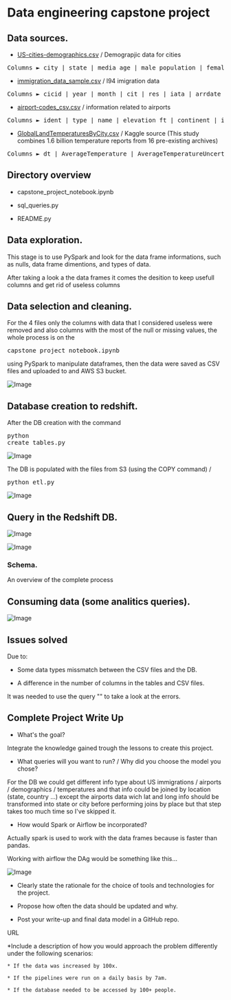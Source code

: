 # Data engineering capstone project

## Data sources.

* <a href= "https://public.opendatasoft.com/explore/dataset/us-cities-demographics/export/">US-cities-demographics.csv</a> / Demograpjic data for cities

<pre>Columns ► city | state | media_age | male_population | female_population | total_population | num_veterans | foreign_born | average_household_size | state_code | race | count</pre>

* <a href= "https://www.trade.gov/national-travel-and-tourism-office">immigration_data_sample.csv</a> / l94 imigration data

<pre>Columns ► cicid | year | month | cit | res | iata | arrdate | mode | addr | depdate | bir | visa | coun | dtadfil | visapost | occup | entdepa | entdepd | entdepu | matflag | biryear | dtaddto | gender | insnum | airline | admnum | fltno | visatype</pre>

* <a href= "https://datahub.io/core/airport-codes#data">airport-codes_csv.csv</a> / information related to airports

<pre>Columns ► ident | type | name | elevation_ft | continent | iso_country | iso_region | municipality | gps_code | iata_code | local_code | coordinates</pre>

* <a href= "https://www.kaggle.com/berkeleyearth/climate-change-earth-surface-temperature-data">GlobalLandTemperaturesByCity.csv</a> / Kaggle source (This study combines 1.6 billion temperature reports from 16 pre-existing archives)

<pre>Columns ► dt | AverageTemperature | AverageTemperatureUncertainity | City | Country | Latitude | Longitude</pre>

## Directory overview

* capstone_project_notebook.ipynb

* sql_queries.py

* README.py



## Data exploration.

This stage is to use PySpark and look for the data frame informations, such as nulls, data frame dimentions, and types of data.

After taking a look a the data frames it comes the desition to keep usefull columns and get rid of useless columns

## Data selection and cleaning.

For the 4 files only the columns with data that I considered useless were removed and also columns with the most of the null or missing values, the whole process is on the <pre>capstone_project_notebook.ipynb</pre> using PySpark to manipulate dataframes, then the data were saved as CSV files and uploaded to and AWS S3 bucket.

![Image](Images/s3.png)

## Database creation to redshift.

After the DB creation with the command <pre>python create_tables.py</pre>

![Image](Images/create_tables.png)

The DB is populated with the files from S3 (using the COPY command) / 
<pre>python etl.py</pre>

![Image](Images/copy_csv.png)

## Query in the Redshift DB.

![Image](Images/q_airp.png)

![Image](Images/t_airp.png)

### Schema.

An overview of the complete process

## Consuming data (some analitics queries).

![Image](Images/copy_csv.png)


## Issues solved

Due to: 

* Some data types missmatch between the CSV files and the DB.

* A difference in the number of columns in the tables and CSV files.

It was needed to use the query "" to take a look at the errors.

## Complete Project Write Up

* What's the goal?

Integrate the knowledge gained trough the lessons to create this project.

* What queries will you want to run? / Why did you choose the model you chose?

For the DB we could get different info type about US immigrations / airports / demographics / temperatures and that info could be joined by location (state, country ...) except the airports data wich lat and long info should be transformed into state or city before performing joins by place but that step takes too much time so I've skipped it.

* How would Spark or Airflow be incorporated?

Actually spark is used to work with the data frames because is faster than pandas.

Working with airflow the DAg would be something like this...

![Image](Images/airflow.png)

* Clearly state the rationale for the choice of tools and technologies for the project.

* Propose how often the data should be updated and why.

* Post your write-up and final data model in a GitHub repo.

URL 

*Include a description of how you would approach the problem differently under the following scenarios:

    * If the data was increased by 100x.
    
    * If the pipelines were run on a daily basis by 7am.
    
    * If the database needed to be accessed by 100+ people.




